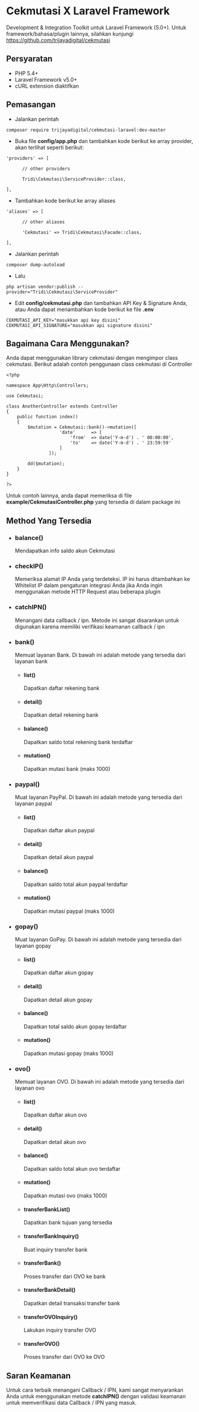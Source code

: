 # Cekmutasi X Laravel Framework

Development &amp; Integration Toolkit untuk Laravel Framework (5.0+). Untuk framework/bahasa/plugin lainnya, silahkan kunjungi https://github.com/trijayadigital/cekmutasi

## Persyaratan

- PHP 5.4+
- Laravel Framework v5.0+
- cURL extension diaktifkan

## Pemasangan

- Jalankan perintah
<pre><code>composer require trijayadigital/cekmutasi-laravel:dev-master</code></pre>

- Buka file **config/app.php** dan tambahkan kode berikut ke array provider, akan terlihat seperti berikut:
<pre><code>'providers' => [

      // other providers

      Tridi\Cekmutasi\ServiceProvider::class,

],</code></pre>

- Tambahkan kode berikut ke array aliases
<pre><code>'aliases' => [

      // other aliases

      'Cekmutasi' => Tridi\Cekmutasi\Facade::class,

],</code></pre>

- Jalankan perintah
<pre><code>composer dump-autoload</code></pre>

- Lalu
<pre><code>php artisan vendor:publish --provider="Tridi\Cekmutasi\ServiceProvider"</code></pre>

- Edit **config/cekmutasi.php** dan tambahkan API Key & Signature Anda, atau Anda dapat menambahkan kode berikut ke file **.env**
<pre><code>CEKMUTASI_API_KEY="masukkan api key disini"
CEKMUTASI_API_SIGNATURE="masukkan api signature disini"</code></pre>

## Bagaimana Cara Menggunakan?

Anda dapat menggunakan library cekmutasi dengan mengimpor class cekmutasi. Berikut adalah contoh penggunaan class cekmutasi di Controller

<pre><code>&lt;?php

namespace App\Http\Controllers;

use Cekmutasi;

class AnotherController extends Controller
{
	public function index()
	{
	    $mutation = Cekmutasi::bank()->mutation([
					'date'		=> [
						'from'	=> date('Y-m-d') . ' 00:00:00',
						'to'	=> date('Y-m-d') . ' 23:59:59'
					]
				]);

	    dd($mutation);
	}
}

?&gt;</code></pre>

Untuk contoh lainnya, anda dapat memeriksa di file **example/CekmutasiController.php** yang tersedia di dalam package ini

## Method Yang Tersedia

* ### balance()
	Mendapatkan info saldo akun Cekmutasi

* ### checkIP()
	Memeriksa alamat IP Anda yang terdeteksi. IP ini harus ditambahkan ke Whitelist IP dalam pengaturan integrasi Anda jika Anda ingin menggunakan metode HTTP Request atau beberapa plugin
	
* ### catchIPN()
	Menangani data callback / ipn. Metode ini sangat disarankan untuk digunakan karena memiliki verifikasi keamanan callback / ipn
	
* ### bank()
	Memuat layanan Bank. Di bawah ini adalah metode yang tersedia dari layanan bank
	- #### list()
		Dapatkan daftar rekening bank
		
	- #### detail()
		Dapatkan detail rekening bank
		
	- #### balance()
		Dapatkan saldo total rekening bank terdaftar
		
	- #### mutation()
		Dapatkan mutasi bank (maks 1000)

* ### paypal()
	Muat layanan PayPal. Di bawah ini adalah metode yang tersedia dari layanan paypal
	- #### list()
		Dapatkan daftar akun paypal
		
	- #### detail()
		Dapatkan detail akun paypal
		
	- #### balance()
		Dapatkan saldo total akun paypal terdaftar
		
	- #### mutation()
		Dapatkan mutasi paypal (maks 1000)
	
* ### gopay()
	Muat layanan GoPay. Di bawah ini adalah metode yang tersedia dari layanan gopay
	- #### list()
		Dapatkan daftar akun gopay
		
	- #### detail()
		Dapatkan detail akun gopay
		
	- #### balance()
		Dapatkan total saldo akun gopay terdaftar
		
	- #### mutation()
		Dapatkan mutasi gopay (maks 1000)
	
* ### ovo()
	Memuat layanan OVO. Di bawah ini adalah metode yang tersedia dari layanan ovo
	- #### list()
		Dapatkan daftar akun ovo
		
	- #### detail()
		Dapatkan detail akun ovo
		
	- #### balance()
		Dapatkan saldo total akun ovo terdaftar
		
	- #### mutation()
		Dapatkan mutasi ovo (maks 1000)
		
	- #### transferBankList()
		Dapatkan bank tujuan yang tersedia
	
	- #### transferBankInquiry()
		Buat inquiry transfer bank
		
	- #### transferBank()
		Proses transfer dari OVO ke bank
		
	- #### transferBankDetail()
		Dapatkan detail transaksi transfer bank
	
	- #### transferOVOInquiry()
		Lakukan inquiry transfer OVO
		
	- #### transferOVO()
		Proses transfer dari OVO ke OVO

## Saran Keamanan

Untuk cara terbaik menangani Callback / IPN, kami sangat menyarankan Anda untuk menggunakan metode **catchIPN()** dengan validasi keamanan untuk memverifikasi data Callback / IPN yang masuk.
